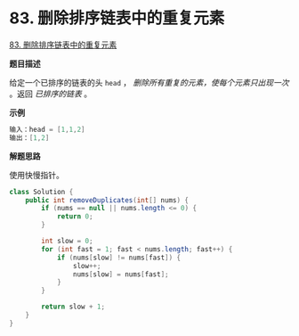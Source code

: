 # 83. 删除排序链表中的重复元素

[83. 删除排序链表中的重复元素](https://leetcode.cn/problems/remove-duplicates-from-sorted-list/)

**题目描述**

给定一个已排序的链表的头 `head` ， *删除所有重复的元素，使每个元素只出现一次* 。返回 *已排序的链表* 。

**示例**

```java
输入：head = [1,1,2]
输出：[1,2]
```

**解题思路**

使用快慢指针。

```java
class Solution {
    public int removeDuplicates(int[] nums) {
        if (nums == null || nums.length <= 0) {
            return 0;
        }

        int slow = 0;
        for (int fast = 1; fast < nums.length; fast++) {
            if (nums[slow] != nums[fast]) {
                slow++;
                nums[slow] = nums[fast];
            }
        }

        return slow + 1;
    }
}
```

